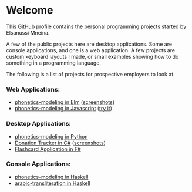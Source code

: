 # Welcome
This GitHub profile contains the personal programming projects started by Elsanussi Mneina.

A few of the public projects here are desktop applications. Some are console applications, and one is a web application.
A few projects are custom keyboard layouts I made, or small examples showing how to do something in a programming language.

The following is a list of projects for prospective employers to look at.

### Web Applications:
- [phonetics-modeling in Elm](https://github.com/elsanussi-s-mneina/phonetics-modeling-elm) ([screenshots](https://github.com/elsanussi-s-mneina/phonetics-modeling-elm/wiki/screenshots))
- [phonetics-modeling in Javascript](https://github.com/elsanussi-s-mneina/phonetics-modeling-html-js) ([try it](https://elsanussi-s-mneina.github.io/phonetics-modeling-html-js/))

### Desktop Applications:
- [phonetics-modeling in Python](https://github.com/elsanussi-s-mneina/phonetics-modeling-python)
- [Donation Tracker in C#](https://github.com/elsanussi-s-mneina/DonationTracker) ([screenshots](https://github.com/elsanussi-s-mneina/DonationTracker/wiki/screenshots))  
- [Flashcard Application in F#](https://github.com/elsanussi-s-mneina/flashcard-application-fs)

### Console Applications:
- [phonetics-modeling in Haskell](https://github.com/elsanussi-s-mneina/phonetics-modeling)
- [arabic-transliteration in Haskell](https://github.com/elsanussi-s-mneina/arabic-transliteration)
